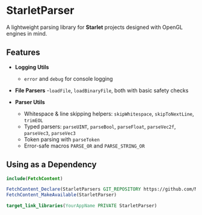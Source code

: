 # StarletParser
A lightweight parsing library for **Starlet** projects designed with OpenGL engines in mind.

## Features
- **Logging Utils**
    - `error` and `debug` for console logging

- **File Parsers**
    -`loadFile`, `loadBinaryFile`, both with basic safety checks

- **Parser Utils**
    - Whitespace & line skipping helpers: `skipWhitespace`, `skipToNextLine`, `trimEOL`
    - Typed parsers: `parseUINT`, `parseBool`, `parseFloat`, `parseVec2f`, `parseVec3`, `parseVec3`
    - Token parsing with `parseToken`
    - Error-safe macros `PARSE_OR` and `PARSE_STRING_OR`

## Using as a Dependency
```cmake
include(FetchContent)

FetchContent_Declare(StarletParsers GIT_REPOSITORY https://github.com/Masonlet/StarletParser.git GIT_TAG main)
FetchContent_MakeAvailable(StarletParser)

target_link_libraries(YourAppName PRIVATE StarletParser)
```
